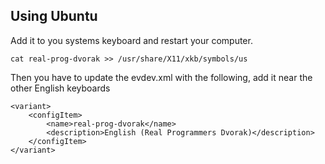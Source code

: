 Using Ubuntu
-----------

Add it to you systems keyboard and restart your computer.

```
cat real-prog-dvorak >> /usr/share/X11/xkb/symbols/us
```

Then you have to update the evdev.xml with the following, add it near the other English keyboards

```
<variant>
    <configItem>
        <name>real-prog-dvorak</name>
        <description>English (Real Programmers Dvorak)</description>
    </configItem>
</variant>
```

